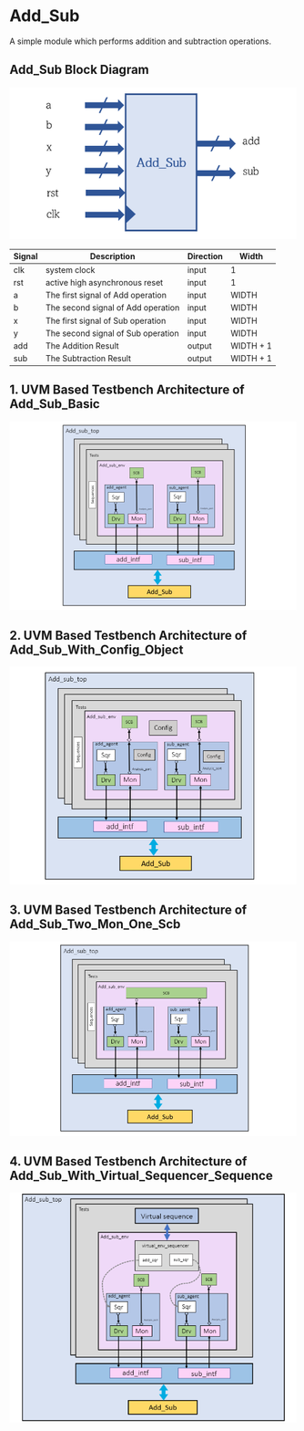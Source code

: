 # Add_Sub
A simple module which performs addition and subtraction operations.

## Add_Sub Block Diagram
![image](https://github.com/UserImages/user_images/blob/main/add_sub.PNG)

| Signal   |    Description                     | Direction| Width     |
|----------|------------------------------------|----------|-----------|
| clk      | system clock                       | input    | 1         |
| rst      | active high asynchronous reset     | input    | 1         |
| a        | The first signal of Add operation  | input    | WIDTH     |
| b        | The second signal of Add operation | input    | WIDTH     |
| x        | The first signal of Sub operation  | input    | WIDTH     |
| y        | The second signal of Sub operation | input    | WIDTH     |
| add      | The Addition Result                | output   | WIDTH + 1 |
| sub      | The Subtraction  Result            | output   | WIDTH + 1 |

## 1. UVM Based Testbench Architecture of Add_Sub_Basic
![image](https://github.com/UserImages/user_images/blob/main/add_sub_basic.PNG)

## 2. UVM Based Testbench Architecture of Add_Sub_With_Config_Object
![image](https://github.com/UserImages/user_images/blob/main/add_sub_config_object.PNG)

## 3. UVM Based Testbench Architecture of Add_Sub_Two_Mon_One_Scb
![image](https://github.com/UserImages/user_images/blob/main/Add_Sub_Two_Mon_One_Scb.PNG)

## 4.  UVM Based Testbench Architecture of Add_Sub_With_Virtual_Sequencer_Sequence
![image](https://github.com/UserImages/user_images/blob/main/Add_Sub_With_Virtual_Sequencer_Sequence.PNG)
